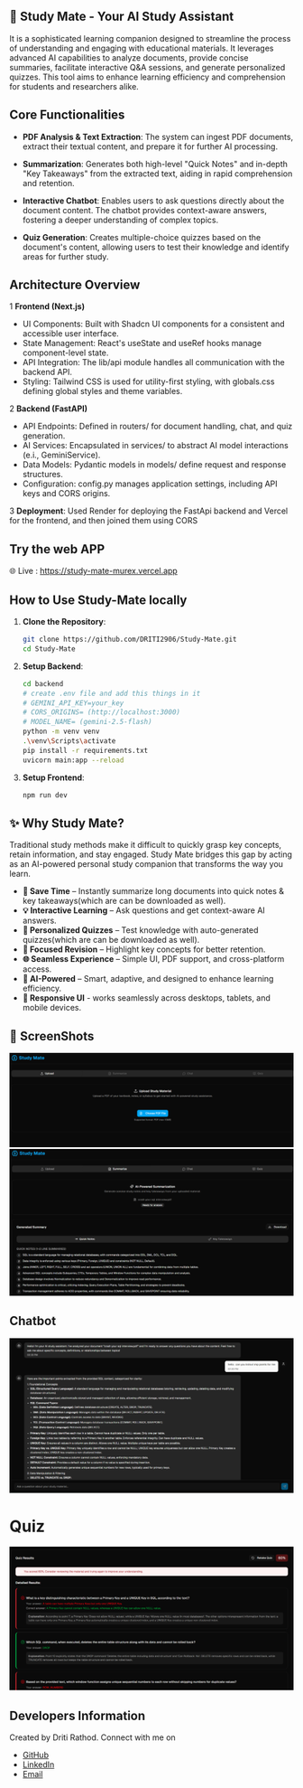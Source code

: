 ## 🤖 Study Mate - Your AI Study Assistant

It is a sophisticated learning companion designed to streamline the process of understanding and engaging with educational materials. It leverages advanced AI capabilities to analyze documents, provide concise summaries, facilitate interactive Q&A sessions, and generate personalized quizzes. This tool aims to enhance learning efficiency and comprehension for students and researchers alike.

## Core Functionalities

- **PDF Analysis & Text Extraction**: The system can ingest PDF documents, extract their textual content, and prepare it for further AI processing.

- **Summarization**:  Generates both high-level "Quick Notes" and in-depth "Key Takeaways" from the extracted text, aiding in rapid comprehension and retention.

- **Interactive Chatbot**: Enables users to ask questions directly about the document content. The chatbot provides context-aware answers, fostering a deeper understanding of complex topics.

- **Quiz Generation**: Creates multiple-choice quizzes based on the document's content, allowing users to test their knowledge and identify areas for further study.

## Architecture Overview

1 **Frontend (Next.js)** 

- UI Components: Built with Shadcn UI components for a consistent and accessible user interface.
- State Management: React's useState and useRef hooks manage component-level state.
- API Integration: The lib/api module handles all communication with the backend API.
- Styling: Tailwind CSS is used for utility-first styling, with globals.css defining global styles and theme variables.

2 **Backend (FastAPI)**

- API Endpoints: Defined in routers/ for document handling, chat, and quiz generation.
- AI Services: Encapsulated in services/ to abstract AI model interactions (e.i., GeminiService).
- Data Models: Pydantic models in models/ define request and response structures.
- Configuration: config.py manages application settings, including API keys and CORS origins.


 3 **Deployment**: Used Render for deploying the FastApi backend and Vercel for the frontend, and then joined them using CORS

## Try the web APP 

🌐 Live : https://study-mate-murex.vercel.app 

## How to Use Study-Mate locally 

1. **Clone the Repository**:

   ```bash
   git clone https://github.com/DRITI2906/Study-Mate.git
   cd Study-Mate
   ```

2. **Setup Backend**:

   ```bash
   cd backend
   # create .env file and add this things in it 
   # GEMINI_API_KEY=your_key
   # CORS_ORIGINS= (http://localhost:3000)
   # MODEL_NAME= (gemini-2.5-flash)
   python -m venv venv
   .\venv\Scripts\activate     
   pip install -r requirements.txt
   uvicorn main:app --reload 
   ```   

3. **Setup Frontend**:

   ```bash 
   npm run dev
   ```    

## ✨ Why Study Mate?

Traditional study methods make it difficult to quickly grasp key concepts, retain information, and stay engaged. Study Mate bridges this gap by acting as an AI-powered personal study companion that transforms the way you learn.

- **🚀 Save Time** – Instantly summarize long documents into quick notes & key takeaways(which are can be downloaded as well).
- **💡 Interactive Learning** – Ask questions and get context-aware AI answers.
- **📝 Personalized Quizzes** – Test knowledge with auto-generated quizzes(which are can be downloaded as well).
- **🎯 Focused Revision** – Highlight key concepts for better retention.
- **🌐 Seamless Experience** – Simple UI, PDF support, and cross-platform access.
- **🤖 AI-Powered** – Smart, adaptive, and designed to enhance learning efficiency.
- **📲 Responsive UI** - works seamlessly across desktops, tablets, and mobile devices.

## 📸 ScreenShots

![Upload page](<screenshots/upload.png>)
![Summary page](<screenshots/summary.png>)
## Chatbot
![Chatbot](<screenshots/chatbot.png>)
# Quiz
![Quiz page](<screenshots/quuiz.png>)

## Developers Information

Created by Driti Rathod. Connect with me on 

- [GitHub](https://github.com/DRITI2906)
- [LinkedIn](https://www.linkedin.com/in/driti-rathod-ab038a294/)
- [Email](mailto:dritirathod2906@gmail.com)